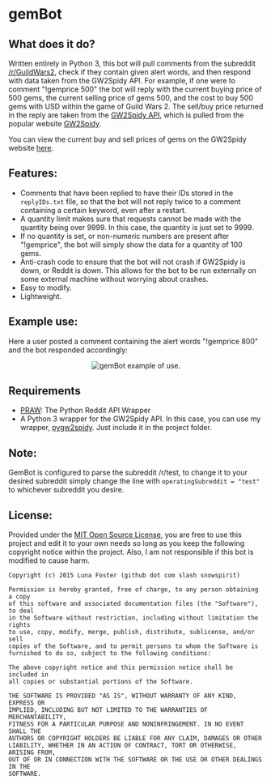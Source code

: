 # gemBot

What does it do?
----------------
Written entirely in Python 3, this bot will pull comments from the subreddit [/r/GuildWars2](http://www.reddit.com/r/guildwars2), check if they contain given alert words, and then respond with data taken from the GW2Spidy API. For example, if one were to comment "!gemprice 500" the bot will reply with the current buying price of 500 gems, the current selling price of gems 500, and the cost to buy 500 gems with USD within the game of Guild Wars 2. The sell/buy price returned in the reply are taken from the [GW2Spidy API](https://github.com/rubensayshi/gw2spidy/wiki/API-v0.9), which is pulled from the popular website [GW2Spidy](http://www.gw2spidy.com/).

You can view the current buy and sell prices of gems on the GW2Spidy website [here](http://www.gw2spidy.com/gem).

Features:
---------

- Comments that have been replied to have their IDs stored in the `replyIDs.txt` file, so that the bot will not reply twice to a comment containing a certain keyword, even after a restart.
- A quantity limit makes sure that requests cannot be made with the quantity being over 9999. In this case, the quantity is just set to 9999.
- If no quantity is set, or non-numeric numbers are present after "!gemprice", the bot will simply show the data for a quantity of 100 gems.
- Anti-crash code to ensure that the bot will not crash if GW2Spidy is down, or Reddit is down. This allows for the bot to be run externally on some external machine without worrying about crashes.
- Easy to modify.
- Lightweight.

Example use:
------------
Here a user posted a comment containing the alert words "!gemprice 800" and the bot responded accordingly:
<p align="center">
  <img src="http://i.imgur.com/9Uk5mWq.png" alt="gemBot example of use."/>
</p>

Requirements
------------

- [PRAW](https://praw.readthedocs.org/en/v2.1.21/): The Python Reddit API Wrapper
- A Python 3 wrapper for the GW2Spidy API. In this case, you can use my wrapper, [pygw2spidy](https://github.com/snowspirit/pygw2spidy). Just include it in the project folder.

Note:
-----
GemBot is configured to parse the subreddit /r/test, to change it to your desired subreddit simply change the line with `operatingSubreddit = "test"` to whichever subreddit you desire.

License:
--------
Provided under the [MIT Open Source License](http://opensource.org/licenses/MIT), you are free to use this project and edit it to your own needs so long as you keep the following copyright notice within the project. Also, I am not responsible if this bot is modified to cause harm.

    Copyright (c) 2015 Luna Foster (github dot com slash snowspirit)
    
    Permission is hereby granted, free of charge, to any person obtaining a copy
    of this software and associated documentation files (the "Software"), to deal
    in the Software without restriction, including without limitation the rights
    to use, copy, modify, merge, publish, distribute, sublicense, and/or sell
    copies of the Software, and to permit persons to whom the Software is
    furnished to do so, subject to the following conditions:
    
    The above copyright notice and this permission notice shall be included in
    all copies or substantial portions of the Software.
    
    THE SOFTWARE IS PROVIDED "AS IS", WITHOUT WARRANTY OF ANY KIND, EXPRESS OR
    IMPLIED, INCLUDING BUT NOT LIMITED TO THE WARRANTIES OF MERCHANTABILITY,
    FITNESS FOR A PARTICULAR PURPOSE AND NONINFRINGEMENT. IN NO EVENT SHALL THE
    AUTHORS OR COPYRIGHT HOLDERS BE LIABLE FOR ANY CLAIM, DAMAGES OR OTHER
    LIABILITY, WHETHER IN AN ACTION OF CONTRACT, TORT OR OTHERWISE, ARISING FROM,
    OUT OF OR IN CONNECTION WITH THE SOFTWARE OR THE USE OR OTHER DEALINGS IN THE
    SOFTWARE.
